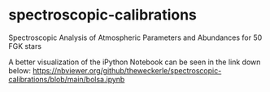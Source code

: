 # spectroscopic-calibrations
Spectroscopic Analysis of Atmospheric Parameters and Abundances for 50 FGK stars

A better visualization of the iPython Notebook can be seen in the link down below:
https://nbviewer.org/github/theweckerle/spectroscopic-calibrations/blob/main/bolsa.ipynb
